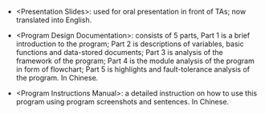 * \<Presentation Slides\>: used for oral presentation in front of TAs; now translated into English.

* \<Program Design Documentation\>: consists of 5 parts, Part 1 is a brief introduction to the program; Part 2 is descriptions of variables, basic functions and data-stored documents; Part 3 is analysis of the framework of the program; Part 4 is the module analysis of the program in form of flowchart; Part 5 is highlights and fault-tolerance analysis of the program. In Chinese.

* \<Program Instructions Manual\>: a detailed instruction on how to use this program using program screenshots and sentences. In Chinese.
